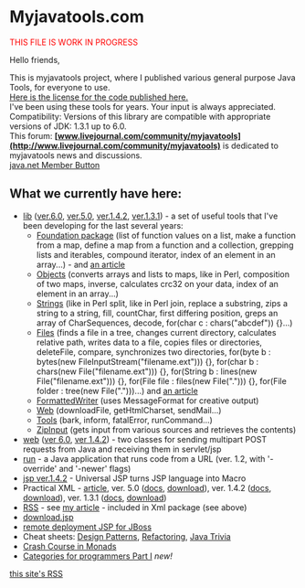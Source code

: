 # Myjavatools.com

<font color="red">THIS FILE IS WORK IN PROGRESS</font>

Hello friends,

This is myjavatools project, where I published various general purpose Java Tools, for everyone to use.  
[Here is the license for the code published here.](license.txt)  
I've been using these tools for years. Your input is always appreciated.  
Compatibility: Versions of this library are compatible with appropriate versions of JDK: 1.3.1 up to 6.0.  
This forum: **[www.livejournal.com/community/myjavatools](http://www.livejournal.com/community/myjavatools)** is dedicated to myjavatools news and discussions.  
[java.net Member Button](http://www.java.net)

## What we currently have here:

- [lib](projects/v.6.0/lib/doc/index.html) ([ver.6.0](projects/v.6.0/lib/mjlib60.zip), [ver.5.0](projects/v.5.0/lib/mjlib50.zip), [ver.1.4.2](projects/v.1.4.2/lib/mjlib142.zip), [ver.1.3.1](projects/v.1.3.1/lib/mjlib131.zip)) - a set of useful tools that I've been developing for the last several years:
    - [Foundation package](http:projects/v.6.0/lib/doc/index.html) (list of function values on a list, make a function from a map, define a map from a function and a collection, grepping lists and iterables, compound iterator, index of an element in an array...) - and [an article](http:projects/v.6.0/foundations.html)
    - [Objects](http:projects/v.5.0/lib/doc/com/myjavatools/lib/foundation/Objects.html) (converts arrays and lists to maps, like in Perl, composition of two maps, inverse, calculates crc32 on your data, index of an element in an array...)
    - [Strings](http:projects/v.6.0/lib/doc/com/myjavatools/lib/Strings.html) (like in Perl split, like in Perl join, replace a substring, zips a string to a string, fill, countChar, first differing position, greps an array of CharSequences, decode, for(char c : chars("abcdef")) {}...)
    - [Files](http:projects/v.6.0/lib/doc/com/myjavatools/lib/Files.html) (finds a file in a tree, changes current directory, calculates relative path, writes data to a file, copies files or directories, deleteFile, compare, synchronizes two directories, for(byte b : bytes(new FileInputStream("filename.ext"))) {}, for(char b : chars(new File("filename.ext"))) {}, for(String b : lines(new File("filename.ext"))) {}, for(File file : files(new File("."))) {}, for(File folder : tree(new File(".")))...) and [an article](http://www.devx.com/Java/Article/27367)
    - [FormattedWriter](http:projects/v.1.4.2/lib/doc/com/myjavatools/lib/FormattedWriter.html) (uses MessageFormat for creative output)
    - [Web](http:projects/v.1.4.2/lib/doc/com/myjavatools/lib/Web.html) (downloadFile, getHtmlCharset, sendMail...)
    - [Tools](http:projects/v.1.4.2/lib/doc/com/myjavatools/lib/Tools.html) (bark, inform, fatalError, runCommand...)
    - [ZipInput](http:projects/v.1.4.2/lib/doc/com/myjavatools/lib/ZipInput.html) (gets input from various sources and retrieves the contents)
- [web](http://www.devx.com/Java/Article/17679/0) ([ver 6.0](projects/v.6.0/web/mjweb.zip), [ver 1.4.2](projects/v.1.4.2/web/mjweb.zip)) - two classes for sending multipart POST requests from Java and receiving them in servlet/jsp
- [run](projects/run) - a Java application that runs code from a URL (ver. 1.2, with '-override' and '-newer' flags)
- [jsp ver.1.4.2](projects/v.1.4.2/jsp22) [](http://www.myjavatools.com/projects/v.1.3.1/jsp22) - Universal JSP turns JSP language into Macro
- Practical XML - [article](http://www.devx.com/Java/Article/16571/0), ver. 5.0 ([docs](projects/v.5.0/xml/doc/index.html), [download](projects/v.5.0/xml/mjxml.zip)), ver. 1.4.2 ([docs](projects/v.1.4.2/xml/doc/index.html), [download](projects/v.1.4.2/xml/mjxml.zip)), ver. 1.3.1 ([docs](projects/v.1.3.1/xml/doc/index.html), [download](projects/v.1.3.1/xml/mjxml.zip))
- [RSS](projects/v.1.4.2/xml/doc/com/myjavatools/xml/Rss.html) - see [my article](http://www.devx.com/Java/Article/21415/0) - included in Xml package (see above)
- [download.jsp](projects/download/download.jsp)
- [remote deployment JSP for JBoss](projects/systemJsp/readme.html)
- Cheat sheets: [Design Patterns](cuecards/designpatterns.html), [Refactoring](cuecards/refactoring.html), [Java Trivia](cuecards/javatrivia.html)
- [Crash Course in Monads](http://www.patryshev.com/monad/m-intro.html)
- [Categories for programmers Part I](http://www.patryshev.com/cat/doc/EasyCategoriesForProgrammers.pdf) *new!*

[this site's RSS](index.xml)  
